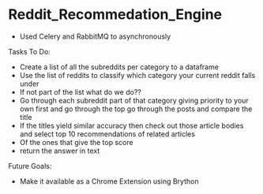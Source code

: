# Reddit_Recommedation_Engine
- Used Celery and RabbitMQ to asynchronously

Tasks To Do:
- Create a list of all the subreddits per category to a dataframe
- Use the list of reddits to classify which category your current reddit falls under
- If not part of the list what do we do??
- Go through each subreddit part of that category giving priority to your own first and go through the top go through the posts and compare the title
- If the titles yield similar accuracy then check out those article bodies and select top 10 recommendations of related articles
- Of the ones that give the top score 
- return the answer in text

Future Goals:
- Make it available as a Chrome Extension using Brython 
